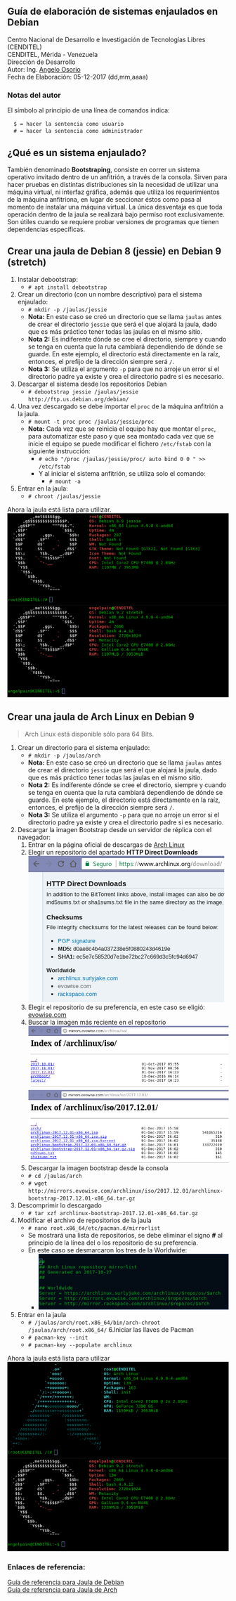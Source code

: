 ## Guía de elaboración de sistemas enjaulados en Debian
Centro Nacional de Desarrollo e Investigación de Tecnologías Libres (CENDITEL)<br/>
CENDITEL, Mérida - Venezuela <br/>
Dirección de Desarrollo <br/>
Autor: Ing. [Angelo Osorio](https://twitter.com/Engel_PAIN) <br/>
Fecha de Elaboración: 05-12-2017 (dd,mm,aaaa)<br/>

### Notas del autor
El símbolo al principio de una línea de comandos indica:
```
  $ = hacer la sentencia como usuario
  # = hacer la sentencia como administrador
```

## ¿Qué es un sistema enjaulado?
También denominado **Bootstraping**, consiste en correr un sistema operativo invitado dentro de un 
anfitrión, a través de la consola.
Sirven para hacer pruebas en distintas distribuciones sin la necesidad de utilizar una máquina 
virtual, ni interfaz gráfica, además que utiliza los requerimientos de la máquina anfitriona, en 
lugar de seccionar éstos como pasa al momento de instalar una máquina virtual. La única desventaja 
es que toda operación dentro de la jaula se realizará bajo permiso root exclusivamente.
Son útiles cuando se requiere probar versiones de programas que tienen dependencias específicas.

## Crear una jaula de Debian 8 (jessie) en Debian 9 (stretch)
1. Instalar debootstrap:
   * `# apt install debootstrap`
2. Crear un directorio (con un nombre descriptivo) para el sistema enjaulado:
   * `# mkdir -p /jaulas/jessie`
   * **Nota:** En este caso se creó un directorio que se llama `jaulas` antes de crear el 
   directorio `jessie` que será el que alojará la jaula, dado que es más práctico tener todas las 
   jaulas en el mismo sitio.
   * **Nota 2:** Es indiferente dónde se cree el directorio, siempre y cuando se tenga en cuenta que 
   la ruta cambiará dependiendo de dónde se guarde. En este ejemplo, el directorio está directamente 
   en la raíz, entonces, el prefijo de la dirección siempre será `/`.
   * **Nota 3:** Se utiliza el argumento `-p` para que no arroje un error si el directorio padre ya 
   existe y crea el directorio padre si es necesario.
3. Descargar el sistema desde los repositorios Debian
   * `# debootstrap jessie /jaulas/jessie ​http://ftp.us.debian.org/debian/`
4. Una vez descargado se debe importar el `proc` de la máquina anfitrión a la jaula.
   * `# mount -t proc proc /jaulas/jessie/proc`
   * **Nota:** Cada vez que se reinicia el equipo hay que montar el `proc`, para automatizar este
   paso y que sea montado cada vez que se inicie el equipo se puede modificar el fichero 
   `/etc/fstab` con la siguiente instrucción:
      * `# echo "/proc /jaulas/jessie/proc/ auto bind 0 0 " >> /etc/fstab`
      * Y al iniciar el sistema anfitrión, se utiliza solo el comando:
         * `# mount -a`
5. Entrar en la jaula:
   * `# chroot /jaulas/jessie`

Ahora la jaula está lista para utilizar.
![Jaula jessie](../img/jaulas1.png) <br>


## Crear una jaula de Arch Linux en Debian 9
>Arch Linux está disponible sólo para 64 Bits.

1. Crear un directorio para el sistema enjaulado:
   * `# mkdir -p /jaulas/arch`
   * **Nota:** En este caso se creó un directorio que se llama `jaulas` antes de crear el 
   directorio `jessie` que será el que alojará la jaula, dado que es más práctico tener todas las 
   jaulas en el mismo sitio.
   * **Nota 2:** Es indiferente dónde se cree el directorio, siempre y cuando se tenga en cuenta que 
   la ruta cambiará dependiendo de dónde se guarde. En este ejemplo, el directorio está directamente 
   en la raíz, entonces, el prefijo de la dirección siempre será `/`.
   * **Nota 3:** Se utiliza el argumento `-p` para que no arroje un error si el directorio padre ya 
   existe y crea el directorio padre si es necesario.
2. Descargar la imagen Bootstrap desde un servidor de réplica con el navegador:
   1. Entrar en la página oficial de descargas de [Arch Linux](https://www.archlinux.org/download/)
   2. Elegir un repositorio del apartado **HTTP Direct Downloads**
   ![repositorios](../img/jaulas2.png)
   3. Elegir el repositorio de su preferencia, en este caso se eligió:
   [evowise.com](http://mirrors.evowise.com/archlinux/iso/)
   4. Buscar la imagen más reciente en el repositorio
   ![imágenes](../img/jaulas3.png) <br>
   ![recientes](../img/jaulas4.png)
   5.  Descargar la imagen bootstrap desde la consola
      * `# cd /jaulas/arch`
      * `# wget http://mirrors.evowise.com/archlinux/iso/2017.12.01/archlinux-bootstrap-2017.12.01-x86_64.tar.gz`
3. Descomprimir lo descargado
   * `# tar xzf archlinux-bootstrap-2017.12.01-x86_64.tar.gz`
4. Modificar el archivo de repositorios de la jaula
   * `# nano root.x86_64/etc/pacman.d/mirrorlist`
   * Se mostrará una lista de repositorios, se debe eliminar el signo **#** al principio de la línea 
   del o los repositorio de su preferencia.
   * En este caso se desmarcaron los tres de la Worldwide:
      * ![repositorio](../img/jaulas5.png)
5. Entrar en la jaula
   * `# /jaulas/arch/root.x86_64/bin/arch-chroot /jaulas/arch/root.x86_64/` 
6.Iniciar las llaves de Pacman
   * `# pacman-key --init`
   * `# pacman-key --populate archlinux`

Ahora la jaula está lista para utilizar <br>
![Jaula Arch](../img/jaulas6.png)

### Enlaces de referencia:

[Guía de referencia para Jaula de Debian](https://cumaco.cenditel.gob.ve/desarrollo/wiki/openwrt)<br>
[Guía de referencia para Jaula de Arch](https://wiki.archlinux.org/index.php/Install_from_existing_Linux_(Espa%C3%B1ol))